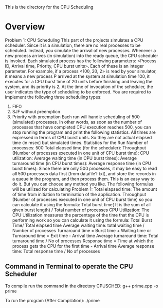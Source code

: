 This is the directory for the CPU Scheduling

# Overview

Problem 1: CPU Scheduling
This part of the projects simulates a CPU scheduler. Since it is a simulation, there are no
real processes to be scheduled. Instead, you simulate the arrival of new processes.
Whenever a new process arrives (in simulation) into the ready queue, the CPU scheduler
is invoked. Each simulated process has the following parameters: <Process ID, Arrival
time, Priority, CPU burst units>. Each of these is an integer parameter.
For example, if a process <100, 20, 2> is read by your simulator, it means a new process
P arrived at the system at simulation time 100, it executes for a CPU burst time of 20
units before finishing and leaving the system, and its priority is 2. At the time of
invocation of the scheduler, the user indicates the type of scheduling to be enforced. You
are required to implement the following three scheduling types:
1. FIFO
2. SJF without preemption
3. Priority with preemption
Each run will handle scheduling of 500 (simulated) processes. In other words, as soon as
the number of processes that have completed CPU execution reaches 500, you can stop
running the program and print the following statistics. All times are expressed in terms
of CPU burst units. So they are not actual elapsed time (in msec) but simulated times.
Statistics for the Run
Number of processes: 500
Total elapsed time (for the scheduler):
Throughput (Number of processes executed in one unit of CPU burst time):
CPU utilization:
Average waiting time (in CPU burst times):
Average turnaround time (in CPU burst times): Average response
time (in CPU burst times):
Since there are only 500 processes, it may be easy to read all 500 processes data first
(from datafile1-txt), and store the records in a queue in the program, and then process
them. This is an easy way to do it. But you can choose any method you like.
The following formulas will be utilized for calculating Problem 1:
Total elapsed time: The amount of time from initiation to termination of the application.
Throughput (Number of processes executed in one unit of CPU burst time) so you can calculate it using the formula: Total burst
time( It is the sum of all given burst length) / Total number of processes
CPU Utilization: The CPU Utilization measures the percentage of the time that the CPU is performing work so you can calculate it
using the formula: Total Burst Time/ Total elapsed time
Average waiting time: total waiting time / Number of processes
Turnaround time = Burst time + Waiting time
or
Turnaround time = Exit time - Arrival time
Average turnaround time: Total turnaround time / No of processes
Response time = Time at which the process gets the CPU for the first time - Arrival time
Average response time: Total response time / No of processes

## Command in Terminal to operate the CPU Scheduler
To compile run the command in the directory CPUSCHED: g++ prime.cpp -o prime


To run the program (After Compilation): ./prime
